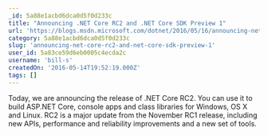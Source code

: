 ```yaml
---
_id: 5a88e1acbd6dca0d5f0d233c
title: "Announcing .NET Core RC2 and .NET Core SDK Preview 1"
url: 'https://blogs.msdn.microsoft.com/dotnet/2016/05/16/announcing-net-core-rc2/'
category: 5a88e1acbd6dca0d5f0d233c
slug: 'announcing-net-core-rc2-and-net-core-sdk-preview-1'
user_id: 5a83ce59d6eb0005c4ecda2c
username: 'bill-s'
createdOn: '2016-05-14T19:52:19.000Z'
tags: []
---
```


Today, we are announcing the release of .NET Core RC2. You can use it to build ASP.NET Core, console apps and class libraries for Windows, OS X and Linux. RC2 is a major update from the November RC1 release, including new APIs, performance and reliability improvements and a new set of tools.
